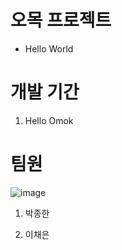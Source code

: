 # 오목 프로젝트
+ Hello World

# 개발 기간
1. Hello Omok

# 팀원
![image](https://media-cldnry.s-nbcnews.com/image/upload/rockcms/2022-01/210602-doge-meme-nft-mb-1715-8afb7e.jpg)
1. 박종한

2. 이채은
